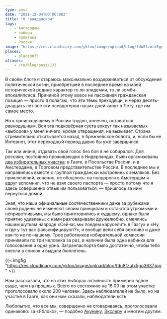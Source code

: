 ```yaml
---
type: post
date: "2011-12-04T00:00:00Z"
title: "О гражданском"
tags:
    - Амстердам
    - выборы
    - политика
    - Россия
image: "https://res.cloudinary.com/yktoo/image/upload/blog/fdu8fzutx5go3637.jpg"
places:
    - place0075
aliases:
    - /ru/blog/post/133
---
```


В своём блоге я стараюсь максимально воздерживаться от обсуждения политической возни, приобретшей в последнее время на моей исторической родине характер то ли эпидемии, то ли зомби-апокалипсиса. Причиной этому вовсе не пассивная гражданская позиция — просто я полагаю, что эти темы преходящи, и через десять-двадцать лет все эти псевдогерои наших дней канут в Лету, где им самое место.

<!--more-->

Но к происходящему в России трудно, конечно, оставаться равнодушным. Вся эта подковёрная суета вокруг так называемых «выборов» у меня ничего, кроме отвращения, не вызывает. Страна стремительно откатывается назад, в брежневское болото, и, если бы не Интернет, этот переходный период давно бы уже завершился.

Так или иначе, отдавать свой голос без боя я не собирался. Для россиян, постоянно проживающих в Нидерландах, были организованы [два избирательных участка](http://www.rusembassy.nl/index.php/en/component/content/article/116): в Гааге, в Посольстве России, и в Амстердаме, в Торговом представительстве России. В последнее мы и направились вместе с группой граждански настроенных земляков. Без приключений, конечно, не обошлось: на полдороги в Амстердам я вдруг вспомнил, что не взял своего паспорта — просто потому что я здесь совершенно отвык им пользоваться, — пришлось за ним вернуться домой.

Зная, что наши официальные соотечественники даже за рубежами своей родины не изменяют своим принципам и остаются угрюмыми и неприветливыми, мы было приготовились к худшему, однако были приятно удивлены: с нами разговаривали дружелюбно, смеялись нашим шуткам навроде «Сейчас мы поедем каруселить в Гаагу» и «Ну и где у тут вас фальсифицируют?», и вообще вели себя вежливо и даже как-то не по-нашему. Трое работников избирательной комиссии принимали по три человека за раз, в наличии была одна кабинка для голосования и одна урна. Загранпаспорта было достаточно, чтобы тебя внесли в список и выдали бюллетень.

{{< imgfig "https://res.cloudinary.com/yktoo/image/upload/blog/fdu8fzutx5go3637.jpg" >}}

Нам рассказали, что на этих выборах активность примерно вдвое выше, чем на прошлых. Всего по состоянию на 16:00 на этом участке проголосовало около 200 человек. Здесь наблюдателей не было, но на участке в Гааге, как они нам сказали, наблюдатели есть.

Любопытно, что все мы, совершенно не сговариваясь, проголосовали одинаково: за «Яблоко», — подобно [Акунину](http://borisakunin.livejournal.com/43786.html), [Экслеру](http://exler.ru/blog/item/10914/) и многим другим.
